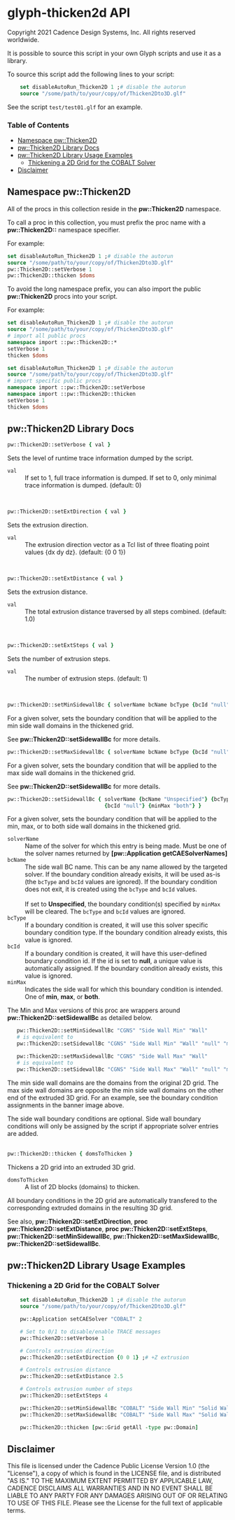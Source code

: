 # glyph-thicken2d API
Copyright 2021 Cadence Design Systems, Inc. All rights reserved worldwide.

It is possible to source this script in your own Glyph scripts and use it as a library.

To source this script add the following lines to your script:

```Tcl
    set disableAutoRun_Thicken2D 1 ;# disable the autorun
    source "/some/path/to/your/copy/of/Thicken2Dto3D.glf"
```

See the script `test/test01.glf` for an example.

### Table of Contents
* [Namespace pw::Thicken2D](#namespace-pwthicken2d)
* [pw::Thicken2D Library Docs](#pwthicken2d-library-docs)
* [pw::Thicken2D Library Usage Examples](#pwthicken2d-library-usage-examples)
    * [Thickening a 2D Grid for the COBALT Solver](#thickening-a-2d-grid-for-the-cobalt-solver)
* [Disclaimer](#disclaimer)


## Namespace pw::Thicken2D

All of the procs in this collection reside in the **pw::Thicken2D** namespace.

To call a proc in this collection, you must prefix the proc name with a **pw::Thicken2D::** namespace specifier.

For example:
```Tcl
set disableAutoRun_Thicken2D 1 ;# disable the autorun
source "/some/path/to/your/copy/of/Thicken2Dto3D.glf"
pw::Thicken2D::setVerbose 1
pw::Thicken2D::thicken $doms
```

To avoid the long namespace prefix, you can also import the public **pw::Thicken2D** procs into your script.

For example:
```Tcl
set disableAutoRun_Thicken2D 1 ;# disable the autorun
source "/some/path/to/your/copy/of/Thicken2Dto3D.glf"
# import all public procs
namespace import ::pw::Thicken2D::*
setVerbose 1
thicken $doms
```

```Tcl
set disableAutoRun_Thicken2D 1 ;# disable the autorun
source "/some/path/to/your/copy/of/Thicken2Dto3D.glf"
# import specific public procs
namespace import ::pw::Thicken2D::setVerbose
namespace import ::pw::Thicken2D::thicken
setVerbose 1
thicken $doms
```


## pw::Thicken2D Library Docs

```Tcl
pw::Thicken2D::setVerbose { val }
```
Sets the level of runtime trace information dumped by the script.
<dl>
  <dt><code>val</code></dt>
  <dd>If set to 1, full trace information is dumped. If set to 0, only minimal trace information is dumped. (default: 0)</dd>
</dl>
<br/>

```Tcl
pw::Thicken2D::setExtDirection { val }
```
Sets the extrusion direction.
<dl>
  <dt><code>val</code></dt>
  <dd>The extrusion direction vector as a Tcl list of three floating point values {dx dy dz}. (default: {0 0 1})</dd>
</dl>
<br/>

```Tcl
pw::Thicken2D::setExtDistance { val }
```
Sets the extrusion distance.
<dl>
  <dt><code>val</code></dt>
  <dd>The total extrusion distance traversed by all steps combined. (default: 1.0)</dd>
</dl>
<br/>

```Tcl
pw::Thicken2D::setExtSteps { val }
```
Sets the number of extrusion steps.
<dl>
  <dt><code>val</code></dt>
  <dd>The number of extrusion steps. (default: 1)</dd>
</dl>
<br/>

```Tcl
pw::Thicken2D::setMinSidewallBc { solverName bcName bcType {bcId "null"} }
```
For a given solver, sets the boundary condition that will be applied to the min side wall domains in the thickened grid.

See **pw::Thicken2D::setSidewallBc** for more details.
<br/>

```Tcl
pw::Thicken2D::setMaxSidewallBc { solverName bcName bcType {bcId "null"} }
```
For a given solver, sets the boundary condition that will be applied to the max side wall domains in the thickened grid.

See **pw::Thicken2D::setSidewallBc** for more details.
<br/>

```Tcl
pw::Thicken2D::setSidewallBc { solverName {bcName "Unspecified"} {bcType "Unspecified"} \
                               {bcId "null"} {minMax "both"} }
```
For a given solver, sets the boundary condition that will be applied to the min, max, or to both side wall domains in the thickened grid.
<dl>
  <dt><code>solverName</code></dt>
  <dd>Name of the solver for which this entry is being made. Must be one of the solver names returned by
    <b>[pw::Application getCAESolverNames]</b></dd>
  <dt><code>bcName</code></dt>
  <dd>The side wall BC name. This can be any name allowed by the targeted solver.  If the boundary condition
      already exisits, it will be used as-is (the <code>bcType</code> and <code>bcId</code> values are ignored).
      If the boundary condition does not exit, it is created using the <code>bcType</code> and <code>bcId</code>
      values.<br/>
      <br/>
      If set to <b>Unspecified</b>, the boundary condition(s) specified by <code>minMax</code> will be
      cleared. The <code>bcType</code> and <code>bcId</code> values are ignored.</dd>
  <dt><code>bcType</code></dt>
  <dd>If a boundary condition is created, it will use this solver specific boundary condition type. If the
      boundary condition already exists, this value is ignored.</dd>
  <dt><code>bcId</code></dt>
  <dd>If a boundary condition is created, it will have this user-defined boundary condition id. If the id is set
      to <b>null</b>, a unique value is automatically assigned. If the boundary condition already exists, this
      value is ignored.</dd>
  <dt><code>minMax</code></dt>
  <dd>Indicates the side wall for which this boundary condition is intended. One of <b>min</b>, <b>max</b>, or
      <b>both</b>.</dd>
</dl>

The Min and Max versions of this proc are wrappers around **pw::Thicken2D::setSidewallBc** as detailed below.
```Tcl
   pw::Thicken2D::setMinSidewallBc "CGNS" "Side Wall Min" "Wall"
   # is equivalent to
   pw::Thicken2D::setSidewallBc "CGNS" "Side Wall Min" "Wall" "null" "min"

   pw::Thicken2D::setMaxSidewallBc "CGNS" "Side Wall Max" "Wall"
   # is equivalent to
   pw::Thicken2D::setSidewallBc "CGNS" "Side Wall Max" "Wall" "null" "max"
```

The min side wall domains are the domains from the original 2D grid. The max side wall domains are opposite the min side wall domains on the other end of the extruded 3D grid. For an example, see the boundary condition assignments in the banner image above.

The side wall boundary conditions are optional. Side wall boundary conditions will only be assigned by the script if appropriate solver entries are added.
<br/>
<br/>

```Tcl
pw::Thicken2D::thicken { domsToThicken }
```
Thickens a 2D grid into an extruded 3D grid.
<dl>
  <dt><code>domsToThicken</code></dt>
  <dd>A list of 2D blocks (domains) to thicken.</dd>
</dl>

All boundary conditions in the 2D grid are automatically transfered to the corresponding extruded domains in the resulting 3D grid.

See also, **pw::Thicken2D::setExtDirection**, **proc pw::Thicken2D::setExtDistance**, **proc pw::Thicken2D::setExtSteps**, **pw::Thicken2D::setMinSidewallBc**, **pw::Thicken2D::setMaxSidewallBc**, **pw::Thicken2D::setSidewallBc**.
<br/>

## pw::Thicken2D Library Usage Examples

### Thickening a 2D Grid for the COBALT Solver

```Tcl
    set disableAutoRun_Thicken2D 1 ;# disable the autorun
    source "/some/path/to/your/copy/of/Thicken2Dto3D.glf"

    pw::Application setCAESolver "COBALT" 2

    # Set to 0/1 to disable/enable TRACE messages
    pw::Thicken2D::setVerbose 1

    # Controls extrusion direction
    pw::Thicken2D::setExtDirection {0 0 1} ;# +Z extrusion

    # Controls extrusion distance
    pw::Thicken2D::setExtDistance 2.5

    # Controls extrusion number of steps
    pw::Thicken2D::setExtSteps 4

    pw::Thicken2D::setMinSidewallBc "COBALT" "Side Wall Min" "Solid Wall" "99"
    pw::Thicken2D::setMaxSidewallBc "COBALT" "Side Wall Max" "Solid Wall" "88"

    pw::Thicken2D::thicken [pw::Grid getAll -type pw::Domain]
```


## Disclaimer
This file is licensed under the Cadence Public License Version 1.0 (the "License"), a copy of which is found in the LICENSE file, and is distributed "AS IS." 
TO THE MAXIMUM EXTENT PERMITTED BY APPLICABLE LAW, CADENCE DISCLAIMS ALL WARRANTIES AND IN NO EVENT SHALL BE LIABLE TO ANY PARTY FOR ANY DAMAGES ARISING OUT OF OR RELATING TO USE OF THIS FILE. 
Please see the License for the full text of applicable terms.
